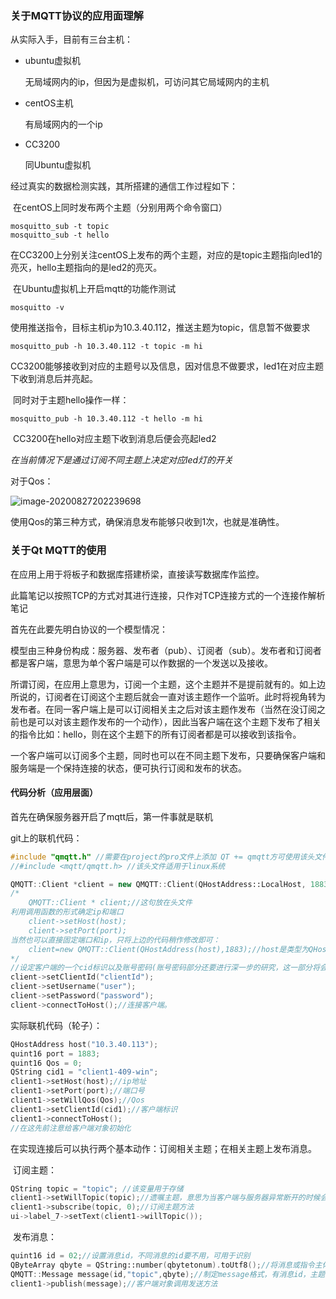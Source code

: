 ### 关于MQTT协议的应用面理解

从实际入手，目前有三台主机：

- ubuntu虚拟机

  无局域网内的ip，但因为是虚拟机，可访问其它局域网内的主机

- centOS主机

  有局域网内的一个ip

- CC3200

  同Ubuntu虚拟机

经过真实的数据检测实践，其所搭建的通信工作过程如下：

​	在centOS上同时发布两个主题（分别用两个命令窗口）

```
mosquitto_sub -t topic
mosquitto_sub -t hello
```

​	在CC3200上分别关注centOS上发布的两个主题，对应的是topic主题指向led1的亮灭，hello主题指向的是led2的亮灭。

​	在Ubuntu虚拟机上开启mqtt的功能作测试

```
mosquitto -v
```

​	使用推送指令，目标主机ip为10.3.40.112，推送主题为topic，信息暂不做要求

```
mosquitto_pub -h 10.3.40.112 -t topic -m hi
```

​	CC3200能够接收到对应的主题号以及信息，因对信息不做要求，led1在对应主题下收到消息后并亮起。

​	同时对于主题hello操作一样：

```
mosquitto_pub -h 10.3.40.112 -t hello -m hi
```

​	CC3200在hello对应主题下收到消息后便会亮起led2

*在当前情况下是通过订阅不同主题上决定对应led灯的开关*

对于Qos：

![image-20200827202239698](E:\GitHub\QtforSY\Photo_folder\image-20200827202239698.png)

使用Qos的第三种方式，确保消息发布能够只收到1次，也就是准确性。

### 关于Qt MQTT的使用

在应用上用于将板子和数据库搭建桥梁，直接读写数据库作监控。

此篇笔记以按照TCP的方式对其进行连接，只作对TCP连接方式的一个连接作解析笔记

首先在此要先明白协议的一个模型情况：

​	模型由三种身份构成：服务器、发布者（pub）、订阅者（sub）。发布者和订阅者都是客户端，意思为单个客户端是可以作数据的一个发送以及接收。

​	所谓订阅，在应用上意思为，订阅一个主题，这个主题并不是提前就有的。如上边所说的，订阅者在订阅这个主题后就会一直对该主题作一个监听。此时将视角转为发布者。在同一客户端上是可以订阅相关主之后对该主题作发布（当然在没订阅之前也是可以对该主题作发布的一个动作），因此当客户端在这个主题下发布了相关的指令比如：hello，则在这个主题下的所有订阅者都是可以接收到该指令。

​	一个客户端可以订阅多个主题，同时也可以在不同主题下发布，只要确保客户端和服务端是一个保持连接的状态，便可执行订阅和发布的状态。

#### 代码分析（应用层面）

首先在确保服务器开启了mqtt后，第一件事就是联机

git上的联机代码：

```c++
#include "qmqtt.h" //需要在project的pro文件上添加 QT += qmqtt方可使用该头文件
//#include <mqtt/qmqtt.h> //该头文件适用于linux系统

QMQTT::Client *client = new QMQTT::Client(QHostAddress::LocalHost, 1883);//创建客户端对象，这里我不采用这样的方式创建对象。
/*
	QMQTT::Client * client;//这句放在头文件
利用调用函数的形式确定ip和端口
    client->setHost(host);
    client->setPort(port);
当然也可以直接固定端口和ip，只将上边的代码稍作修改即可：
	client=new QMQTT::Client(QHostAddress(host),1883);//host是类型为QHostAddress的ip变量，可以直接手打：QHostAddress("192.168.88.128")
*/
//设定客户端的一个cid标识以及账号密码(账号密码部分还要进行深一步的研究，这一部分将会放在放在代码分析2中进行详说)
client->setClientId("clientId");
client->setUsername("user");
client->setPassword("password");
client->connectToHost();//连接客户端。
```

实际联机代码（轮子）：

```c++
QHostAddress host("10.3.40.113");
quint16 port = 1883;
quint16 Qos = 0;
QString cid1 = "client1-409-win";
client1->setHost(host);//ip地址
client1->setPort(port);//端口号
client1->setWillQos(Qos);//Qos
client1->setClientId(cid1);//客户端标识
client1->connectToHost();
//在这先前注意给客户端对象初始化
```

在实现连接后可以执行两个基本动作：订阅相关主题；在相关主题上发布消息。

​	订阅主题：

```c++
QString topic = "topic"; //该变量用于存储
client1->setWillTopic(topic);//遗嘱主题，意思为当客户端与服务器异常断开的时候会自动对该主题发送提前设定好的信息。其中Qos以及message都有默认配置，但是主题订阅不具备默认配置，所以在订阅主题之前或者之后要设定好一个遗嘱主题，用于报告断开的情况。否则将无法进行通信
client1->subscribe(topic, 0);//订阅主题方法
ui->label_7->setText(client1->willTopic());
```

​	发布消息：

```c++
quint16 id = 02;//设置消息id，不同消息的id要不用，可用于识别
QByteArray qbyte = QString::number(qbytetonum).toUtf8();//将消息或指令主体转为字节类型，编码格式utf8
QMQTT::Message message(id,"topic",qbyte);//制定message格式，有消息id，主题，消息主体。当然也可以设定qos
client1->publish(message);//客户端对象调用发送方法
```


